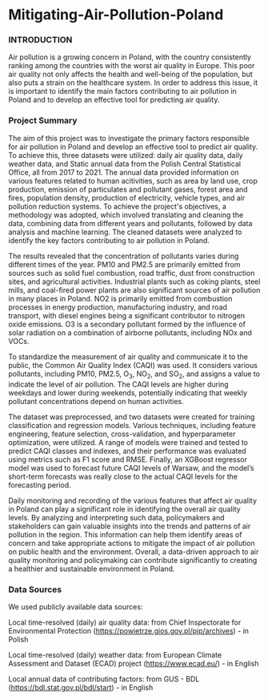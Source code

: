 # Mitigating-Air-Pollution-Poland

### INTRODUCTION
Air pollution is a growing concern in Poland, with the country consistently ranking among the
countries with the worst air quality in Europe. This poor air quality not only affects the health and
well-being of the population, but also puts a strain on the healthcare system. In order to address
this issue, it is important to identify the main factors contributing to air pollution in Poland and to
develop an effective tool for predicting air quality.

### Project Summary
The aim of this project was to investigate the primary factors responsible for air pollution in Poland and develop an effective tool to predict air quality. To achieve this, three datasets were utilized: daily air quality data, daily weather data, and Static annual data from the Polish Central Statistical Office, all from 2017 to 2021. The annual data provided information on various features related to human acitivities, such as area by land use, crop production, emission of particulates and pollutant gases, forest area and fires, population density, production of electricity, vehicle types, and air pollution reduction systems. To achieve the project's objectives, a methodology was adopted, which involved translating and cleaning the data, combining data from different years and pollutants, followed by data analysis and machine learning. The cleaned datasets were analyzed to identify the key factors contributing to air pollution in Poland.

The results revealed that the concentration of pollutants varies during different times of the year. PM10 and PM2.5 are primarily emitted from sources such as solid fuel combustion, road traffic, dust from construction sites, and agricultural activities. Industrial plants such as coking plants, steel mills, and coal-fired power plants are also significant sources of air pollution in many places in Poland. NO2 is primarily emitted from combustion processes in energy production, manufacturing industry, and road transport, with diesel engines being a significant contributor to nitrogen oxide emissions. O3 is a secondary pollutant formed by the influence of solar radiation on a combination of airborne pollutants, including NOx and VOCs.

To standardize the measurement of air quality and communicate it to the public, the Common Air Quality Index (CAQI) was used. It considers various pollutants, including PM10, PM2.5, O$_3$, NO$_2$, and SO$_2$, and assigns a value to indicate the level of air pollution. The CAQI levels are higher during weekdays and lower during weekends, potentially indicating that weekly pollutant concentrations depend on human activities.

The dataset was preprocessed, and two datasets were created for training classification and regression models. Various techniques, including feature engineering, feature selection, cross-validation, and hyperparameter optimization, were utilized. A range of models were trained and tested to predict CAQI classes and indexes, and their performance was evaluated using metrics such as F1 score and RMSE. Finally, an XGBoost regressor model was used to forecast future CAQI levels of Warsaw, and the model’s short-term forecasts was really close to the actual CAQI levels for the forecasting period.

Daily monitoring and recording of the various features that affect air quality in Poland can play a significant role in identifying the overall air quality levels. By analyzing and interpreting such data, policymakers and stakeholders can gain valuable insights into the trends and patterns of air pollution in the region. This information can help them identify areas of concern and take appropriate actions to mitigate the impact of air pollution on public health and the environment. Overall, a data-driven approach to air quality monitoring and policymaking can contribute significantly to creating a healthier and sustainable environment in Poland.

### Data Sources
We used publicly available data sources:

Local time-resolved (daily) air quality data: from Chief Inspectorate for Environmental Protection (https://powietrze.gios.gov.pl/pjp/archives) - in Polish

Local time-resolved (daily) weather data: from European Climate Assessment and Dataset (ECAD) project (https://www.ecad.eu/) - in English

Local annual data of contributing factors: from GUS - BDL (https://bdl.stat.gov.pl/bdl/start) - in English

